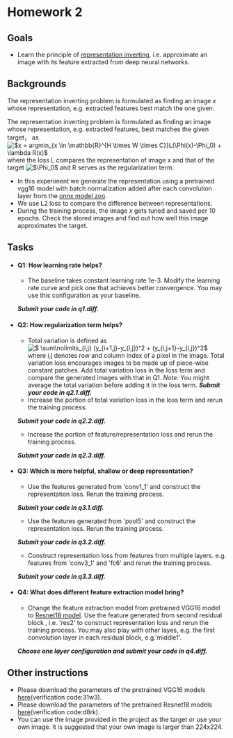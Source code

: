 # Homework 2
## Goals
- Learn the principle of [representation inverting](https://arxiv.org/abs/1412.0035), i.e. approximate an image with its feature extracted from deep neural networks.

## Backgrounds
The representation inverting problem is formulated as finding an image $x$ whose representation, e.g. extracted features best match the one given.

The representation inverting problem is formulated as finding an image whose representation, e.g. extracted features, best matches the given target， as <img src="https://latex.codecogs.com/gif.latex?$x&space;=&space;argmin_{x&space;\in&space;\mathbb{R}^{H&space;\times&space;W&space;\times&space;C}}L(\Phi(x)-\Phi_0)&space;&plus;&space;\lambda&space;R(x)$" title="$x = argmin_{x \in \mathbb{R}^{H \times W \times C}}L(\Phi(x)-\Phi_0) + \lambda R(x)$" />
where the loss L compares the representation of image x and that of the target <img src="https://latex.codecogs.com/gif.latex?$\Phi_0$" title="$\Phi_0$" /> and R serves as the regularization term. 
* In this experiment we generate the representation using a pretrained vgg16 model with batch normalization added after each convolution layer from the [onnx model zoo](https://github.com/onnx/models). 
* We use L2 loss to compare the difference between representations.
* During the training process, the image $x$ gets tuned and saved per 10 epochs. 
Check the stored images and find out how well this image approximates the target.



## Tasks
- #### Q1: How learning rate helps?
  - The baseline takes constant learning rate 1e-3. Modify the learning rate curve and pick one that achieves better convergence.
    You may use this configuration as your baseline.
  
  **_Submit your code in q1.diff._**
   
- #### Q2: How regularization term helps?
   - Total variation is defined as <img src="https://latex.codecogs.com/gif.latex?$&space;\sum\nolimits_{i,j}&space;(y_{i&plus;1,j}-y_{i,j})^2&space;&plus;&space;(y_{i,j&plus;1}-y_{i,j})^2$" title="$ \sum\nolimits_{i,j} (y_{i+1,j}-y_{i,j})^2 + (y_{i,j+1}-y_{i,j})^2$" />
    where i,j denotes row and column index of a pixel in the image.
Total variation loss encourages images to be made up of piece-wise constant patches. 
Add total variation loss in the loss term and compare the generated images with that in Q1. 
   _Note_: You might average the total variation before adding it in the loss term. 
   **_Submit your code in q2.1.diff._**
  - Increase the portion of total variation loss in the loss term and rerun the training process.
   
   **_Submit your code in q2.2.diff._**
  - Increase the portion of feature/representation loss and rerun the training process.     
   
   **_Submit your code in q2.3.diff._**
  
- #### Q3: Which is more helpful, shallow or deep representation?
  - Use the features generated from 'conv1_1' and construct the representation loss. Rerun the training process.

  **_Submit your code in q3.1.diff._**
  - Use the features generated from 'pool5' and construct the representation loss. Rerun the training process.
   
  **_Submit your code in q3.2.diff._**
  - Construct representation loss from features from multiple layers. e.g. features from 'conv3_1' and 'fc6' and rerun the training process. 

  **_Submit your code in q3.3.diff._**

- #### Q4: What does different feature extraction model bring?
  - Change the feature extraction model from pretrained VGG16 model to [Resnet18 model](https://pytorch.org/docs/stable/torchvision/models.html).
    Use the feature generated from second residual block , i.e. 'res2' to construct representation loss and rerun the training process.
   You may also play with other layes, e.g. the first convolution layer in each residual block, e.g.'middle1'.

   **_Choose one layer configuration and submit your code in q4.diff._**


## Other instructions
- Please download the parameters of the pretrained VGG16 models [here](https://pan.baidu.com/s/1a59ZJBv2CoGZdhX45o1pqg)(verification code:31w3).
- Please download the parameters of the pretrained Resnet18 models [here](https://pan.baidu.com/s/1ZhxAzkEuplecdzOkv-X0RQ)(verification code:d8rk).
- You can use the image provided in the project as the target or use your own image. It is suggested that your own image is larger than 224x224.

